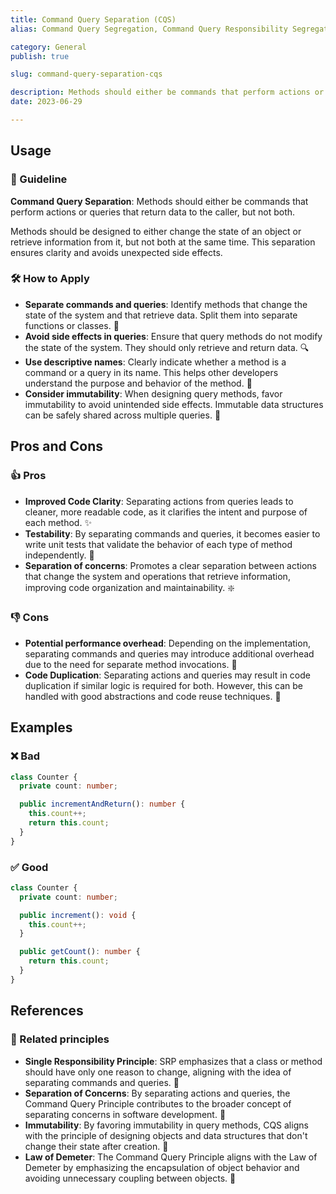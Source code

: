 ```yaml
---
title: Command Query Separation (CQS)
alias: Command Query Segregation, Command Query Responsibility Segregation (CQRS)

category: General
publish: true

slug: command-query-separation-cqs

description: Methods should either be commands that perform actions or queries that return data to the caller, but not both.
date: 2023-06-29

---
```



## Usage
### 📝 Guideline
**Command Query Separation**: Methods should either be commands that perform actions or queries that return data to the caller, but not both.

Methods should be designed to either change the state of an object or retrieve information from it, but not both at the same time. This separation ensures clarity and avoids unexpected side effects.

### 🛠️ How to Apply

- **Separate commands and queries**: Identify methods that change the state of the system and that retrieve data. Split them into separate functions or classes. 🔄
- **Avoid side effects in queries**: Ensure that query methods do not modify the state of the system. They should only retrieve and return data. 🔍
- **Use descriptive names**: Clearly indicate whether a method is a command or a query in its name. This helps other developers understand the purpose and behavior of the method. 📝
- **Consider immutability**: When designing query methods, favor immutability to avoid unintended side effects. Immutable data structures can be safely shared across multiple queries. 🚫

## Pros and Cons

### 👍 Pros
- **Improved Code Clarity**: Separating actions from queries leads to cleaner, more readable code, as it clarifies the intent and purpose of each method. ✨
- **Testability**: By separating commands and queries, it becomes easier to write unit tests that validate the behavior of each type of method independently. 🧪
- **Separation of concerns**: Promotes a clear separation between actions that change the system and operations that retrieve information, improving code organization and maintainability. ❇️

### 👎 Cons
- **Potential performance overhead**: Depending on the implementation, separating commands and queries may introduce additional overhead due to the need for separate method invocations. 🐌
- **Code Duplication**: Separating actions and queries may result in code duplication if similar logic is required for both. However, this can be handled with good abstractions and code reuse techniques. 🔁

## Examples

### ❌ Bad
```typescript
class Counter {
  private count: number;

  public incrementAndReturn(): number {
    this.count++;
    return this.count;
  }
}
```

### ✅ Good
```typescript
class Counter {
  private count: number;

  public increment(): void {
    this.count++;
  }

  public getCount(): number {
    return this.count;
  }
}
```

## References

### 🔀 Related principles
- **Single Responsibility Principle**: SRP emphasizes that a class or method should have only one reason to change, aligning with the idea of separating commands and queries. 🎯
- **Separation of Concerns**: By separating actions and queries, the Command Query Principle contributes to the broader concept of separating concerns in software development. 🔗
- **Immutability**: By favoring immutability in query methods, CQS aligns with the principle of designing objects and data structures that don't change their state after creation. 🧱
- **Law of Demeter**: The Command Query Principle aligns with the Law of Demeter by emphasizing the encapsulation of object behavior and avoiding unnecessary coupling between objects. 🧩